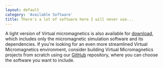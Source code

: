 ```yaml
---
layout: default
category: 'Available Software'
title: There's a lot of software here I will never use...
---
```


A light version of Virtual micromagnetics is also available for
[download](/download/),
which includes only the micromagnetic simulation software and its
dependencies. If you're looking for an even more streamlined Virtual
Micromagnetics environment, consider building Virtual Micromagnetics projects
from scratch using our
[GitHub](https://www.github.com/fangohr/virtualmicromagnetics) repository,
where you can choose the software you want to include.